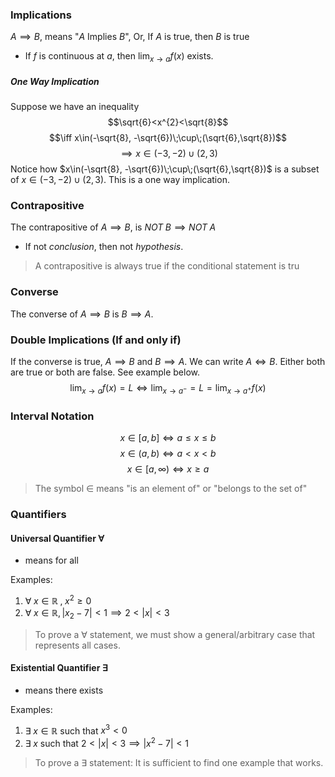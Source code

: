 
### Implications

$A\implies B$, means "$A$ Implies $B$", Or, If $A$ is true, then $B$ is true

-  If $f$ is continuous at $a$, then $\lim_{x\to a} f(x)$ exists.

##### One Way Implication

Suppose we have an inequality
$$\sqrt{6}<x^{2}<\sqrt{8}$$
$$\iff x\in(-\sqrt{8}, -\sqrt{6})\;\cup\;(\sqrt{6},\sqrt{8})$$
$$\implies x\in(-3,-2)\cup(2,3)$$
Notice how $x\in(-\sqrt{8}, -\sqrt{6})\;\cup\;(\sqrt{6},\sqrt{8})$ is a subset of $x\in(-3,-2)\cup(2,3)$. This is a one way implication.


### Contrapositive

The contrapositive of $A\implies B$, is $NOT\;B\implies NOT\;A$

- If not $conclusion$, then not $hypothesis$.

> A contrapositive is always true if the conditional statement is tru

### Converse

The converse of $A\implies B$ is $B\implies A$.

### Double Implications (If and only if)

If the converse is true, $A\implies B$ and $B\implies A$. We can write $A\iff B$. Either both are true or both are false. See example below.
$$\lim_{x\to a}f(x)=L\iff \lim_{x\to a^{-}} = L = \lim_{x\to a^{+}} f(x)$$

### Interval Notation

$$x\in [a,b] \iff a\leq x\leq b$$
$$x\in(a,b)\iff a < x<b$$
$$x\in [a,\infty) \iff x \geq a$$
> The symbol $\in$ means "is an element of" or "belongs to the set of"

### Quantifiers

#### Universal Quantifier $\forall$
- means for all

Examples:
1) $\forall \; x \in \mathbb{R}\;,\;x^{2}\geq 0$
2) $\forall \; x \in \mathbb{R},|x_{2}-7| < 1\implies 2 < |x|<3$

> To prove a $\forall$ statement, we must show a general/arbitrary case that represents all cases.

#### Existential Quantifier $\exists$
- means there exists

Examples:
1) $\exists \;x\in \mathbb{R}$  such that $x^{3} < 0$
2) $\exists \; x$ such that $2 < |x| < 3 \implies |x^{2}-7|<1$

> To prove a $\exists$ statement: It is sufficient to find one example that works.

